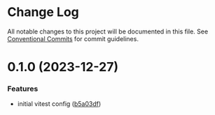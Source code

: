# Change Log

All notable changes to this project will be documented in this file.
See [Conventional Commits](https://conventionalcommits.org) for commit guidelines.

# 0.1.0 (2023-12-27)


### Features

* initial vitest config ([b5a03df](https://github.com/developer239/linters/commit/b5a03df9041bbc1fa6a3c8906be61d928fdeba0f))

